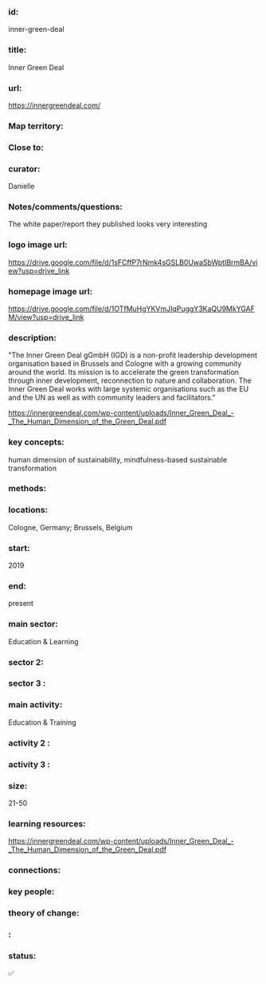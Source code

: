 ### id: 
  inner-green-deal
### title: 
  Inner Green Deal
### url: 
  https://innergreendeal.com/
### Map territory: 
  
### Close to: 
  
### curator: 
  Danielle
### Notes/comments/questions: 
  The white paper/report they published looks very interesting
### logo image url: 
  https://drive.google.com/file/d/1sFCffP7rNmk4sGSLB0UwaSbWptIBrmBA/view?usp=drive_link
### homepage image url: 
  https://drive.google.com/file/d/1OTfMuHgYKVmJIqPuggY3KaQU9MkYGAFM/view?usp=drive_link
### description: 
  "The Inner Green Deal gGmbH (IGD) is a non-profit leadership development organisation based in Brussels and Cologne with a growing community around the world. Its mission is to accelerate the green transformation through inner development, reconnection to nature and collaboration. The Inner Green Deal works with large systemic organisations such as the EU and the UN as well as with community leaders and facilitators." 

https://innergreendeal.com/wp-content/uploads/Inner_Green_Deal_-_The_Human_Dimension_of_the_Green_Deal.pdf
### key concepts: 
  human dimension of sustainability, mindfulness-based sustainable transformation
### methods: 
  
### locations: 
  Cologne, Germany; Brussels, Belgium
### start: 
  2019
### end: 
  present
### main sector: 
  Education & Learning
### sector 2: 
  
### sector 3 : 
  
### main activity: 
  Education & Training
### activity 2 : 
  
### activity 3 : 
  
### size: 
  21-50
### learning resources: 
  https://innergreendeal.com/wp-content/uploads/Inner_Green_Deal_-_The_Human_Dimension_of_the_Green_Deal.pdf
### connections: 
  
### key people: 
  
### theory of change: 
  
### : 
  
### status: 
  ✅
